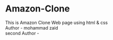 # Amazon-Clone
This is Amazon Clone Web page using html &amp; css
<br>
Author - mohammad zaid
<br>
second Author - 
